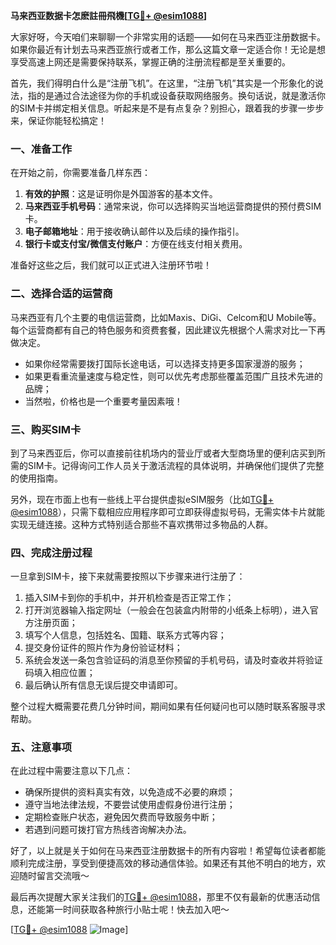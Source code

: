 **马来西亚数据卡怎麽註冊飛機[[TG💪+ @esim1088](https://t.me/s/esim1088)]**

大家好呀，今天咱们来聊聊一个非常实用的话题——如何在马来西亚注册数据卡。如果你最近有计划去马来西亚旅行或者工作，那么这篇文章一定适合你！无论是想享受高速上网还是需要保持联系，掌握正确的注册流程都是至关重要的。

首先，我们得明白什么是“注册飞机”。在这里，“注册飞机”其实是一个形象化的说法，指的是通过合法途径为你的手机或设备获取网络服务。换句话说，就是激活你的SIM卡并绑定相关信息。听起来是不是有点复杂？别担心，跟着我的步骤一步步来，保证你能轻松搞定！

### 一、准备工作

在开始之前，你需要准备几样东西：

1. **有效的护照**：这是证明你是外国游客的基本文件。
2. **马来西亚手机号码**：通常来说，你可以选择购买当地运营商提供的预付费SIM卡。
3. **电子邮箱地址**：用于接收确认邮件以及后续的操作指引。
4. **银行卡或支付宝/微信支付账户**：方便在线支付相关费用。

准备好这些之后，我们就可以正式进入注册环节啦！

### 二、选择合适的运营商

马来西亚有几个主要的电信运营商，比如Maxis、DiGi、Celcom和U Mobile等。每个运营商都有自己的特色服务和资费套餐，因此建议先根据个人需求对比一下再做决定。

- 如果你经常需要拨打国际长途电话，可以选择支持更多国家漫游的服务；
- 如果更看重流量速度与稳定性，则可以优先考虑那些覆盖范围广且技术先进的品牌；
- 当然啦，价格也是一个重要考量因素哦！

### 三、购买SIM卡

到了马来西亚后，你可以直接前往机场内的营业厅或者大型商场里的便利店买到所需的SIM卡。记得询问工作人员关于激活流程的具体说明，并确保他们提供了完整的使用指南。

另外，现在市面上也有一些线上平台提供虚拟eSIM服务（比如[TG💪+ @esim1088](https://t.me/s/esim1088)），只需下载相应应用程序即可立即获得虚拟号码，无需实体卡片就能实现无缝连接。这种方式特别适合那些不喜欢携带过多物品的人群。

### 四、完成注册过程

一旦拿到SIM卡，接下来就需要按照以下步骤来进行注册了：

1. 插入SIM卡到你的手机中，并开机检查是否正常工作；
2. 打开浏览器输入指定网址（一般会在包装盒内附带的小纸条上标明），进入官方注册页面；
3. 填写个人信息，包括姓名、国籍、联系方式等内容；
4. 提交身份证件的照片作为身份验证材料；
5. 系统会发送一条包含验证码的消息至你预留的手机号码，请及时查收并将验证码填入相应位置；
6. 最后确认所有信息无误后提交申请即可。

整个过程大概需要花费几分钟时间，期间如果有任何疑问也可以随时联系客服寻求帮助。

### 五、注意事项

在此过程中需要注意以下几点：

- 确保所提供的资料真实有效，以免造成不必要的麻烦；
- 遵守当地法律法规，不要尝试使用虚假身份进行注册；
- 定期检查账户状态，避免因欠费而导致服务中断；
- 若遇到问题可拨打官方热线咨询解决办法。

好了，以上就是关于如何在马来西亚注册数据卡的所有内容啦！希望每位读者都能顺利完成注册，享受到便捷高效的移动通信体验。如果还有其他不明白的地方，欢迎随时留言交流哦～

最后再次提醒大家关注我们的[TG💪+ @esim1088](https://t.me/s/esim1088)，那里不仅有最新的优惠活动信息，还能第一时间获取各种旅行小贴士呢！快去加入吧～

[[TG💪+ @esim1088](https://t.me/s/esim1088) ![Image](https://i.postimg.cc/4NQfJmqS/Snipaste-2025-05-13-00-14-12.png)]